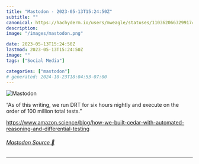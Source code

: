 ```yaml
---
title: "Mastodon - 2023-05-13T15:24:50Z"
subtitle: ""
canonical: https://hachyderm.io/users/mweagle/statuses/110362066329917474
description:
image: "/images/mastodon.png"

date: 2023-05-13T15:24:50Z
lastmod: 2023-05-13T15:24:50Z
image: ""
tags: ["Social Media"]

categories: ["mastodon"]
# generated: 2024-10-23T18:04:53-07:00
---
```

![Mastodon](/images/mastodon.png)

<p>“As of this writing, we run DRT for six hours nightly and execute on the order of 100 million total tests.”</p><p><a href="https://www.amazon.science/blog/how-we-built-cedar-with-automated-reasoning-and-differential-testing" target="_blank" rel="nofollow noopener noreferrer" translate="no"><span class="invisible">https://www.</span><span class="ellipsis">amazon.science/blog/how-we-bui</span><span class="invisible">lt-cedar-with-automated-reasoning-and-differential-testing</span></a></p>


###### [Mastodon Source 🐘](https://hachyderm.io/@mweagle/110362066329917474)

___
